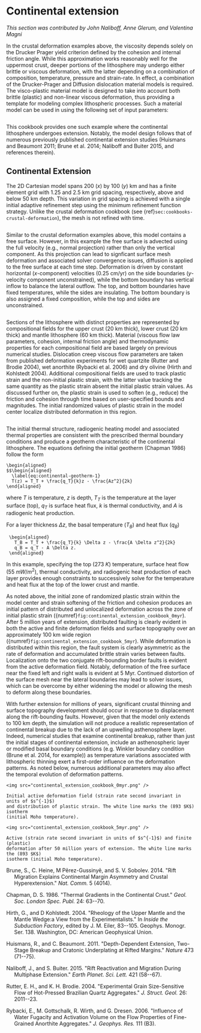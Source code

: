 # Continental extension

*This section was contributed by John Naliboff, Anne Glerum, and Valentina
Magni*

In the crustal deformation examples above, the viscosity depends solely on the
Drucker Prager yield criterion defined by the cohesion and internal friction
angle. While this approximation works reasonably well for the uppermost crust,
deeper portions of the lithosphere may undergo either brittle or viscous
deformation, with the latter depending on a combination of composition,
temperature, pressure and strain-rate. In effect, a combination of the
Drucker-Prager and Diffusion dislocation material models is required. The
visco-plastic material model is designed to take into account both brittle
(plastic) and non-linear viscous deformation, thus providing a template for
modeling complex lithospheric processes. Such a material model can be used in
using the following set of input parameters:

```{literalinclude} continental_extension_material_model.prm
```

This cookbook provides one such example where the continental lithosphere
undergoes extension. Notably, the model design follows that of numerous
previously published continental extension studies&nbsp;(Huismans and Beaumont
2011; Brune et al. 2014; Naliboff and Buiter 2015, and references therein).

## Continental Extension

The 2D Cartesian model spans 200 ($x$) by 100 ($y$) km and has a finite
element grid with 1.25 and 2.5 km grid spacing, respectively, above and below
50 km depth. This variation in grid spacing is achieved with a single initial
adaptive refinement step using the minimum refinement function strategy.
Unlike the crustal deformation cookbook (see {ref}`sec:cookbooks-crustal-deformation`),
the mesh is not refined with time.

```{literalinclude} continental_extension_geometry_mesh.prm
```

Similar to the crustal deformation examples above, this model contains a free
surface. However, in this example the free surface is advected using the full
velocity (e.g., normal projection) rather than only the vertical component. As
this projection can lead to signficant surface mesh deformation and associated
solver convergence issues, diffusion is applied to the free surface at each
time step. Deformation is driven by constant horizontal ($x$-component)
velocities (0.25 cm/yr) on the side boundaries ($y$-velocity component
unconstrained), while the bottom boundary has vertical inflow to balance the
lateral outflow. The top, and bottom boundaries have fixed temperatures, while
the sides are insulating. The bottom boundary is also assigned a fixed
composition, while the top and sides are unconstrained.

```{literalinclude} continental_extension_boundary_conditions.prm
```

Sections of the lithosphere with distinct properties are represented by
compositional fields for the upper crust (20 km thick), lower crust (20 km
thick) and mantle lithosphere (60 km thick). Material (viscous flow law
parameters, cohesion, internal friction angle) and thermodynamic properties
for each compositional field are based largely on previous numerical studies.
Dislocation creep viscous flow parameters are taken from published deformation
experiments for wet quartzite (Rutter and Brodie 2004), wet anorthite (Rybacki
et al. 2006) and dry olivine (Hirth and Kohlstedt 2004). Additional
compositional fields are used to track plastic strain and the non-initial
plastic strain, with the latter value tracking the same quantity as the
plastic strain absent the initial plastic strain values. As discussed further
on, the plastic strain is used to soften (e.g., reduce) the friction and
cohesion through time based on user-specified bounds and magnitudes. The
initial randomized values of plastic strain in the model center localize
distributed deformation in this region.

```{literalinclude} continental_extension_composition.prm
```

The initial thermal structure, radiogenic heating model and associated thermal
properties are consistent with the prescribed thermal boundary conditions and
produce a geotherm characteristic of the continental lithosphere. The
equations defining the initial geotherm (Chapman 1986) follow the form
```{math}
\begin{aligned}
$$\begin{aligned}
  \label{eq:continental-geotherm-1}
  T(z) = T_T + \frac{q_T}{k}z - \frac{Az^2}{2k}
\end{aligned}
```
where $T$ is temperature, $z$ is depth, $T_T$ is the temperature at the layer surface
(top), $q_T$ is surface heat flux, $k$ is thermal conductivity, and $A$ is
radiogenic heat production.

For a layer thickness $\Delta z$, the basal temperature ($T_B$) and heat flux
($q_B$)
```{math}
 \begin{aligned}
   T_B = T_T + \frac{q_T}{k} \Delta z - \frac{A \Delta z^2}{2k}
   q_B = q_T - A \Delta z.
 \end{aligned}
```

In this example, specifying the top (273 $K$) temperature, surface heat
flow (55 $mW / m^2$), thermal conductivity, and radiogenic heat production
of each layer provides enough constraints to successively solve for the
temperature and heat flux at the top of the lower crust and mantle.

As noted above, the initial zone of randomized plastic strain within the model
center and strain softening of the friction and cohesion produces an initial
pattern of distributed and unlocalized deformation across the zone of initial
plastic strain ({numref}`fig:continental_extension_cookbook_0myr`).
After 5 million years of extension, distributed faulting is clearly evident
in both the active and finite deformation fields and surface topography over
an approximately 100 km wide region ({numref}`fig:continental_extension_cookbook_5myr`).
While deformation is distributed within this region, the fault system is clearly
asymmetric as the rate of deformation and accumulated brittle strain varies between faults.
Localization onto the two conjugate rift-bounding border faults is evident
from the active deformation field. Notably, deformation of the free surface
near the fixed left and right walls is evident at 5 Myr. Continued distortion
of the surface mesh near the lateral boundaries may lead to solver issues,
which can be overcome by either widening the model or allowing the mesh to
deform along these boundaries.

With further extension for millions of years, significant crustal thinning and
surface topography development should occur in response to displacement along
the rift-bounding faults. However, given that the model only extends to 100 km
depth, the simulation will not produce a realistic representation of
continental breakup due to the lack of an upwelling asthenosphere layer.
Indeed, numerical studies that examine continental breakup, rather than just
the initial stages of continental extension, include an asthenospheric layer
or modified basal boundary conditions (e.g. Winkler boundary condition (Brune
et al. 2014, for example)) as temperature variations associated with
lithospheric thinning exert a first-order influence on the deformation
patterns. As noted below, numerous additional parameters may also affect the
temporal evolution of deformation patterns.

```{figure-md} fig:continental_extension_cookbook_0myr
<img src="continental_extension_cookbook_0myr.png" />

Initial active deformation field (strain rate second invariant in units of $s^{-1}$)
and distribution of plastic strain. The white line marks the (893 $K$) isotherm
(initial Moho temperature).
```

```{figure-md} fig:continental_extension_cookbook_5myr
<img src="continental_extension_cookbook_5myr.png" />

Active (strain rate second invariant in units of $s^{-1}$) and finite (plastic)
deformation after 50 million years of extension. The white line marks the (893 $K$)
isotherm (initial Moho temperature).
```

<div id="refs" class="references csl-bib-body hanging-indent">

<div id="ref-Bru14" class="csl-entry">

Brune, S., C. Heine, M P&#7869;rez-Gussiny&#7869;, and S. V. Sobolev. 2014.
"Rift Migration Explains Continental Margin Asymmetry and Crustal
Hyperextension." *Nat. Comm.* 5 (4014).

</div>

<div id="ref-Cha86" class="csl-entry">

Chapman, D. S. 1986. "Thermal Gradients in the Continental Crust."
*Geol. Soc. London Spec. Publ.* 24: 63--70.

</div>

<div id="ref-HK04" class="csl-entry">

Hirth, G., and D Kohlstedt. 2004. "Rheology of the Upper Mantle and the
Mantle Wedge:a View from the Experimentalists." In *Inside the
Subduction Factory*, edited by J. M. Eiler, 83--105. Geophys. Monogr.
Ser. 138. Washington, DC: American Geophysical Union.

</div>

<div id="ref-Hui11" class="csl-entry">

Huismans, R., and C. Beaumont. 2011. "Depth-Dependent Extension,
Two-Stage Breakup and Cratonic Underplating at Rifted Margins." *Nature*
473 (71--75).

</div>

<div id="ref-Nal15" class="csl-entry">

Naliboff, J., and S. Buiter. 2015. "Rift Reactivation and Migration
During Multiphase Extension." *Earth Planet. Sci. Lett.* 421
(58--67).

</div>

<div id="ref-RB04" class="csl-entry">

Rutter, E. H., and K. H. Brodie. 2004. "Experimental Grain
Size-Sensitive Flow of Hot-Pressed Brazilian Quartz Aggregates." *J.
Struct. Geol.* 26: 2011--23.

</div>

<div id="ref-RGWD06" class="csl-entry">

Rybacki, E., M. Gottschalk, R. Wirth, and G. Dresen. 2006. "Influence of
Water Fugacity and Activation Volume on the Flow Properties of Fine-Grained
Anorthite Aggregates." *J. Geophys. Res.* 111 (B3).

</div>

</div>

  [1]: #sec:cookbooks-crustal-deformation
  [1]: #fig:continental_extension_cookbook_0myr
  [2]: #fig:continental_extension_cookbook_5myr
